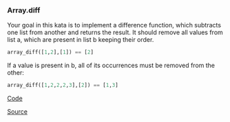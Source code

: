 
### Array.diff


Your goal in this kata is to implement a difference function, which subtracts one list from another and returns the result.
It should remove all values from list a, which are present in list b keeping their order.
```py
array_diff([1,2],[1]) == [2]
```
If a value is present in b, all of its occurrences must be removed from the other:

```py
array_diff([1,2,2,2,3],[2]) == [1,3]
```
[Code](https://onlinegdb.com/mudUBK1Mq)

[Source](https://onlinegdb.com/mudUBK1Mq)
